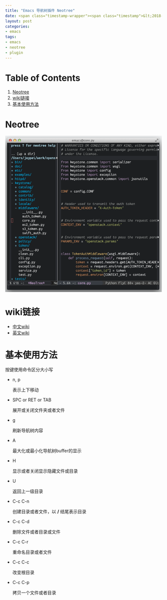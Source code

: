 ```yaml
---
title: "Emacs 导航树插件 Neotree"
date: <span class="timestamp-wrapper"><span class="timestamp">&lt;2018-10-14 Sun 02:40&gt;</span></span>
layout: post
categories: 
- emacs
tags: 
- emacs 
- neotree 
- plugin
---
```


# Table of Contents

1.  [Neotree](#orgf9d4ad4)
2.  [wiki链接](#org737e3d9)
3.  [基本使用方法](#org5d0b700)


<a id="orgf9d4ad4"></a>

# Neotree

![img](/assets/images/posts/neotree-1.png)


<a id="org737e3d9"></a>

# wiki链接

-   [中文wiki](https://www.emacswiki.org/emacs/NeoTree_%25E4%25B8%25AD%25E6%2596%2587wiki)
-   [英文wiki](https://www.emacswiki.org/emacs/NeoTree)


<a id="org5d0b700"></a>

# 基本使用方法

按键使用命令区分大小写

-   n, p
    
    表示上下移动

-   SPC or RET or TAB
    
    展开或关闭文件夹或者文件

-   g
    
    刷新导航树内容

-   A
    
    最大化或最小化导航树buffer的显示

-   H
    
    显示或者关闭显示隐藏文件或目录

-   U
    
    返回上一级目录

-   C-c C-n
    
    创建目录或者文件，以 **/** 结尾表示目录

-   C-c C-d
    
    删除文件或者目录或文件

-   C-c C-r
    
    重命名目录或者文件

-   C-c C-c
    
    改变根目录

-   C-c C-p
    
    拷贝一个文件或者目录
